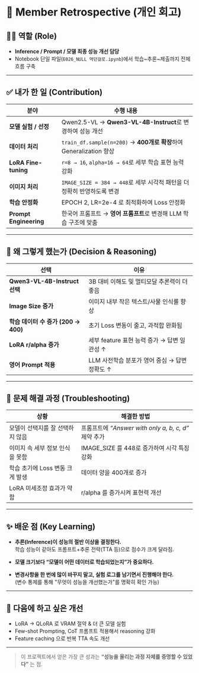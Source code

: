# 🧠 Member Retrospective (개인 회고)

## 🙋‍♀️ 역할 (Role)
- **Inference / Prompt / 모델 최종 성능 개선 담당**
- Notebook 단일 파일(`E026_NULL 먹던걸로.ipynb`)에서 학습~추론~제출까지 전체 흐름 구축

---

## ✅ 내가 한 일 (Contribution)

| 분야 | 수행 내용 |
|------|-----------|
| **모델 실험 / 선정** | Qwen2.5-VL → **Qwen3-VL-4B-Instruct**로 변경하여 성능 개선 |
| **데이터 처리** | `train_df.sample(n=200)` → **400개로 확장**하여 Generalization 향상 |
| **LoRA Fine-tuning** | `r=8 → 16`, `alpha=16 → 64`로 세부 학습 표현 능력 강화 |
| **이미지 처리** | `IMAGE_SIZE = 384 → 448`로 세부 시각적 패턴을 더 정확히 반영하도록 변경 |
| **학습 안정화** | EPOCH 2, LR=2e-4 로 최적화하여 Loss 안정화 |
| **Prompt Engineering** | 한국어 프롬프트 → **영어 프롬프트**로 변경해 LLM 학습 구조에 맞춤 |

---

## 📌 왜 그렇게 했는가 (Decision & Reasoning)

| 선택 | 이유 |
|------|------|
| **Qwen3-VL-4B-Instruct 선택** | 3B 대비 이해도 및 멀티모달 추론력이 더 좋음 |
| **Image Size 증가** | 이미지 내부 작은 텍스트/사물 인식률 향상 |
| **학습 데이터 수 증가 (200 → 400)** | 초기 Loss 변동이 줄고, 과적합 완화됨 |
| **LoRA r/alpha 증가** | 세부 feature 표현 능력 증가 → 답변 일관성 ↑ |
| **영어 Prompt 적용** | LLM 사전학습 분포가 영어 중심 → 답변 정확도 ↑ |

---

## 🧪 문제 해결 과정 (Troubleshooting)

| 상황 | 해결한 방법 |
|------|-------------|
| 모델이 선택지를 잘 선택하지 않음 | 프롬프트에 *“Answer with only a, b, c, d”* 제약 추가 |
| 이미지 속 세부 정보 인식을 못함 | IMAGE_SIZE 를 448로 증가하여 시각 특징 강화 |
| 학습 초기에 Loss 변동 크게 발생 | 데이터 양을 400개로 증가 |
| LoRA 미세조정 효과가 약함 | r/alpha 를 증가시켜 표현력 개선 |

---

## ✨ 배운 점 (Key Learning)

- **추론(Inference)이 성능의 절반 이상을 결정한다.**  
  학습 성능이 같아도 프롬프트+추론 전략(TTA 등)으로 점수가 크게 달라짐.

- **모델 크기보다 “모델이 어떤 데이터로 학습되었는지”가 중요하다.**

- **변경사항을 한 번에 많이 바꾸지 말고, 실험 로그를 남기면서 진행해야 한다.**  
  (변수 통제를 통해 "무엇이 성능을 개선했는가"를 명확히 확인 가능)

---

## 🚀 다음에 하고 싶은 개선

- LoRA → QLoRA 로 VRAM 절약 & 더 큰 모델 실험
- Few-shot Prompting, CoT 프롬프트 적용해서 reasoning 강화
- Feature caching 으로 반복 TTA 속도 개선

---

> 이 프로젝트에서 얻은 가장 큰 성과는 **“성능을 올리는 과정 자체를 증명할 수 있었다”** 는 점.

